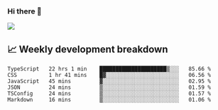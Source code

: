 ### Hi there 👋
<img align="center" src="https://github-readme-stats.vercel.app/api?username=Tumao727&show_icons=true&hide_title=true&theme=dracula" />


## 📈 Weekly development breakdown
<!--START_SECTION:waka-->

```text
TypeScript   22 hrs 1 min    █████████████████████▒░░░   85.66 %
CSS          1 hr 41 mins    █▓░░░░░░░░░░░░░░░░░░░░░░░   06.56 %
JavaScript   45 mins         ▓░░░░░░░░░░░░░░░░░░░░░░░░   02.95 %
JSON         24 mins         ▒░░░░░░░░░░░░░░░░░░░░░░░░   01.59 %
TSConfig     24 mins         ▒░░░░░░░░░░░░░░░░░░░░░░░░   01.57 %
Markdown     16 mins         ▒░░░░░░░░░░░░░░░░░░░░░░░░   01.06 %
```

<!--END_SECTION:waka-->